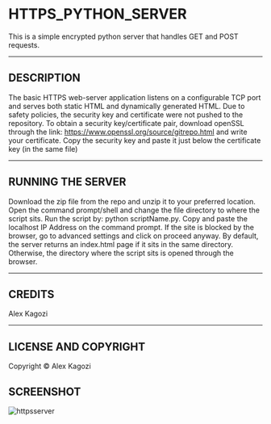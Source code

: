 # HTTPS_PYTHON_SERVER
This is a simple encrypted python server that handles GET and POST requests.


---
## DESCRIPTION
The basic HTTPS web-server application listens on a configurable TCP port and serves both static HTML and dynamically generated HTML. 
Due to safety policies, the security key and certificate were not pushed to the repository. 
To obtain a security key/certificate pair, download openSSL through the link: https://www.openssl.org/source/gitrepo.html and write your certificate. 
Copy the security key and paste it just below the certificate key (in the same file)


---
## RUNNING THE SERVER
Download the zip file from the repo and unzip it to your preferred location.
Open the command prompt/shell and change the file directory to where the script sits.
Run the script by: python scriptName.py.
Copy and paste the localhost IP Address on the command prompt.
If the site is blocked by the browser, go to advanced settings and click on proceed anyway.
By default, the server returns an index.html page if it sits in the same directory. Otherwise, the directory where the script sits is opened through the browser.




---
## CREDITS
Alex Kagozi


---
## LICENSE AND COPYRIGHT
Copyright &copy; Alex Kagozi

## SCREENSHOT
![httpsserver](https://user-images.githubusercontent.com/70429029/150093126-7e08ce76-40d0-4723-b823-1f07f4595b1b.png)
